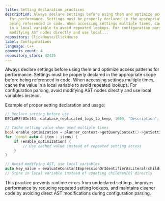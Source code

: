 ```yaml
---
title: Setting declaration practices
description: Always declare settings before using them and optimize access patterns
  for performance. Settings must be properly declared in the appropriate scope before
  being referenced in code. When accessing settings multiple times, cache the value
  in a local variable to avoid repeated lookups. For configuration parsing, avoid
  modifying AST nodes directly and use local...
repository: ClickHouse/ClickHouse
label: Configurations
language: C++
comments_count: 4
repository_stars: 42425
---
```


Always declare settings before using them and optimize access patterns for performance. Settings must be properly declared in the appropriate scope before being referenced in code. When accessing settings multiple times, cache the value in a local variable to avoid repeated lookups. For configuration parsing, avoid modifying AST nodes directly and use local variables instead.

Example of proper setting declaration and usage:
```cpp
// Declare setting before use
DECLARE(UInt64, database_replicated_logs_to_keep, 1000, "Description", 0)

// Cache setting value when used multiple times
bool enable_optimization = planner_context->getQueryContext()->getSettingsRef()[Setting::enable_add_distinct_to_in_subqueries];
for (const auto & item : items) {
    if (enable_optimization) {
        // Use cached value instead of repeated setting access
    }
}

// Avoid modifying AST, use local variables
auto key_value = evaluateConstantExpressionOrIdentifierAsLiteral(children[0], context);
// Store in local variable instead of updating children[0] directly
```

This practice prevents runtime errors from undeclared settings, improves performance by reducing repeated setting lookups, and maintains cleaner code by avoiding direct AST modifications during configuration parsing.